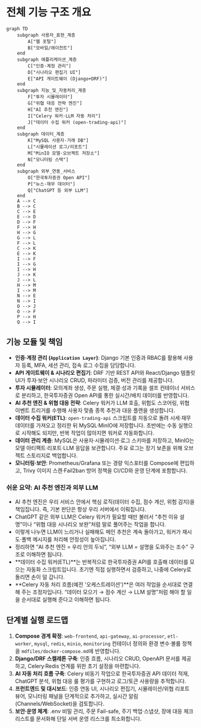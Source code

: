 # 전체 기능 구조 개요

```mermaid
graph TD
    subgraph 사용자_표현_계층
        A["웹 포털"]
        B["모바일/에이전트"]
    end
    subgraph 애플리케이션_계층
        C["인증·계정 관리"]
        D["시나리오 편집기 UI"]
        E["API 게이트웨이 (Django+DRF)"]
    end
    subgraph 지능_및_자동처리_계층
        F["투자 시뮬레이터"]
        G["위협 대응 전략 엔진"]
        H["AI 추천 엔진"]
        I["Celery 워커·LLM 자동 처리"]
        J["데이터 수집 워커 (open-trading-api)"]
    end
    subgraph 데이터_계층
        K["MySQL 사용자·거래 DB"]
        L["시뮬레이션 로그/리포트"]
        M["MinIO 모델·오브젝트 저장소"]
        N["모니터링 스택"]
    end
    subgraph 외부_연동_서비스
        O["한국투자증권 Open API"]
        P["뉴스·재무 데이터"]
        Q["ChatGPT 등 외부 LLM"]
    end
    A --> C
    B --> C
    C --> E
    E --> D
    D --> F
    F --> H
    H --> G
    G --> L
    F --> L
    C --> K
    E --> K
    I --> F
    I --> G
    I --> H
    J --> K
    J --> L
    H --> M
    I --> M
    N --> E
    N --> I
    O --> J
    O --> F
    P --> H
    Q --> I
```

## 기능 모듈 및 책임

- **인증·계정 관리 (`Application Layer`)**: Django 기본 인증과 RBAC를 활용해 사용자 등록, MFA, 세션 관리, 접속 로그 수집을 담당합니다.
- **API 게이트웨이 & 시나리오 편집기**: DRF 기반 REST API와 React/Django 템플릿 UI가 투자·보안 시나리오 CRUD, 파라미터 검증, 버전 관리를 제공합니다.
- **투자 시뮬레이터**: 모의계좌 생성, 주문 실행, 체결·성과 기록을 셀프 컨테이너 서비스로 분리하고, 한국투자증권 Open API를 통한 실시간/배치 데이터를 반영합니다.
- **AI 추천 엔진 & 위협 대응 전략**: Celery 워커가 LLM 호출, 위험도 스코어링, 위협 이벤트 트리거를 수행해 사용자 맞춤 종목 추천과 대응 플랜을 생성합니다.
- **데이터 수집 워커(ETL)**: `open-trading-api` 스크립트를 자동으로 돌려 시세·재무 데이터를 가져오고 정리한 뒤 MySQL·MinIO에 저장합니다. 초반에는 수동 실행으로 시작해도 되지만, 반복 작업이 많아지면 워커로 자동화합니다.
- **데이터 관리 계층**: MySQL은 사용자·시뮬레이션·로그 스키마를 저장하고, MinIO는 모델 아티팩트·리포트·LLM 응답을 보관합니다. 주요 로그는 장기 보존을 위해 오브젝트 스토리지로 백업합니다.
- **모니터링·보안**: Prometheus/Grafana 또는 경량 익스포터를 Compose에 편입하고, Trivy 이미지 스캔·Fail2ban 방어 정책을 CI/CD와 운영 단계에 포함합니다.

### 쉬운 요약: AI 추천 엔진과 외부 LLM

- AI 추천 엔진은 우리 서비스 안에서 핵심 로직(데이터 수집, 점수 계산, 위험 감지)을 책임집니다. 즉, 기본 판단은 항상 우리 서버에서 이뤄집니다.
- ChatGPT 같은 외부 LLM은 Celery 워커가 필요할 때만 불러서 “추천 이유 설명”이나 “위협 대응 시나리오 보완”처럼 말로 풀어주는 작업을 합니다.
- 이렇게 나누면 LLM이 느리거나 실패해도 메인 추천은 계속 돌아가고, 워커가 재시도·폴백 메시지를 처리해 안정성이 높아집니다.
- 정리하면 “AI 추천 엔진 = 우리 안의 두뇌”, “외부 LLM = 설명을 도와주는 조수” 구조로 이해하면 됩니다.
- **데이터 수집 워커(ETL)**는 반복적으로 한국투자증권 API를 호출해 데이터를 모으는 자동화 스크립트입니다. 초기엔 직접 실행하면서 검증하고, 나중에 Celery로 돌리면 손이 덜 갑니다.
- **Celery 자동 처리 흐름(예전 '오케스트레이션')**은 여러 작업을 순서대로 연결해 주는 조정자입니다. “데이터 모으기 → 점수 계산 → LLM 설명”처럼 해야 할 일을 순서대로 실행해 준다고 이해하면 됩니다.

## 단계별 실행 로드맵

1. **Compose 경계 확정**: `web-frontend`, `api-gateway`, `ai-processor`, `etl-worker`, `mysql`, `redis`, `minio`, `monitoring` 컨테이너 정의와 환경 변수·볼륨 정책을 `mdfiles/docker-compose.md`에 반영합니다.
2. **Django/DRF 스켈레톤 구축**: 인증 흐름, 시나리오 CRUD, OpenAPI 문서를 제공하고, Celery·Redis 연계를 위한 초기 설정을 마련합니다.
3. **AI 자동 처리 흐름 구축**: Celery 비동기 작업으로 한국투자증권 API 데이터 적재, ChatGPT 분석, 위협 대응 룰 평가를 구현하고 로그/토큰 사용량을 추적합니다.
4. **프런트엔드 및 대시보드**: 인증 연동 UI, 시나리오 편집기, 시뮬레이션/위협 리포트 뷰어, 모니터링 패널을 단계적으로 추가하고, 실시간 알림(Channels/WebSocket)을 검토합니다.
5. **보안·운영 체계**: .env 비밀 관리, 주문 Fail-safe, 주기 백업·스냅샷, 장애 대응 체크리스트를 문서화해 단일 서버 운영 리스크를 최소화합니다.
